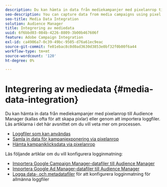 ```yaml
---
description: Du kan hämta in data från mediekampanjer med pixelanrop till Audience Manager (kallas ofta för att skapa pixlar) eller genom att importera loggfiler.
seo-description: You can capture data from media campaigns using pixel calls to Audience Manager (often called pixeling the creative) or by ingesting log files.
seo-title: Media Data Integration
solution: Audience Manager
title: Integrering av mediedata
uuid: 6f6bbd03-084b-4226-8809-3b00b467606f
feature: Adobe Campaign Integration
exl-id: ca4906a7-0c39-49bc-9505-d76a61ec9eac
source-git-commit: fe01ebac8c0d0ad3630d3853e0bf32f0b00f6a44
workflow-type: tm+mt
source-wordcount: '120'
ht-degree: 0%

---
```


# Integrering av mediedata {#media-data-integration}

Du kan hämta in data från mediekampanjer med pixelanrop till Audience Manager (kallas ofta för att skapa pixlar) eller genom att importera loggfiler. Läs artiklarna i det här avsnittet om du vill veta mer om processen.

<!-- c_camp_data_int.xml -->

* [Loggfiler som kan användas](/help/using/integration/media-data-integration/actionable-log-files.md)
* [Samla in data för kampanjexponering via pixelanrop](/help/using/integration/media-data-integration/impression-data-pixels.md)
* [Hämta kampanjklicksdata via pixelanrop](/help/using/integration/media-data-integration/click-data-pixels.md)

Läs följande artiklar om du vill konfigurera logginmatning:

* [Importera Google Campaign Manager-datafiler till Audience Manager](/help/using/reporting/audience-optimization-reports/aor-advertisers/import-dcm.md)
* [Importera Google Ad Manager-datafiler till Audience Manager](/help/using/reporting/audience-optimization-reports/aor-publishers/import-dfp.md)
* [Logga data- och metadatafiler](/help/using/reporting/audience-optimization-reports/metadata-files-intro/metadata-files-intro.md) för att konfigurera logginmatning för allmänna loggfiler
